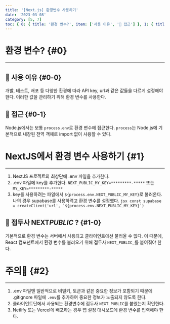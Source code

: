 ```yaml
---
title: '[Next.js] 환경변수 사용하기'
date: '2023-03-08'
category: [5, 7]
toc: { 0: { title: '환경 변수?', item: ['사용 이유', '🔎 접근'] }, 1: { title: 'NextJS에서 환경 변수 사용하기', item: ['🔎 접두사 NEXT_PUBLIC_ ?'] }, 2: { title: '주의🚨' } }
---
```


# 환경 변수? {#0}

---

## 🔎 사용 이유 {#0-0}

개발, 테스트, 배포 등 다양한 환경에 따라 API key, url과 같은 값들을 다르게 설정해야 한다. 이러한 값을 관리하기 위해 환경 변수를 사용한다.

## 🔎 접근 {#0-1}

Node.js에서는 보통 `process.env`로 환경 변수에 접근한다. `process`는 Node.js에 기본적으로 내장된 전역 객체로 import 없이 사용할 수 있다.

# NextJS에서 환경 변수 사용하기 {#1}

---

1.  NextJS 프로젝트의 최상단에 .env 파일을 추가한다.
2.  .env 파일에 key를 추가한다.
    `NEXT_PUBLIC_MY_KEY=*********-*****` 또는 `MY_KEY=*********-*****`
3.  key를 사용하려는 파일에서 `${process.env.NEXT_PUBLIC_MY_KEY}`로 불러온다.
    나의 경우 supabase를 사용하려고 환경 변수를 설정했다.
        ```jsx
        const supabase = createClient('url', `${process.env.NEXT_PUBLIC_MY_KEY}`)
        ```

## 🔎 접두사 NEXT*PUBLIC* ? {#1-0}

기본적으로 환경 변수는 서버에서 사용되고 클라이언트에선 불러올 수 없다. 이 때문에, React 컴포넌트에서 환경 변수를 불러오기 위해 접두사 `NEXT_PUBLIC_`를 붙여줘야 한다.

# 주의🚨 {#2}

---

1. .env 파일엔 일반적으로 비밀키, 토큰과 같은 중요한 정보가 포함되기 때문에 .gitignore 파일에 `.env`를 추가하여 중요한 정보가 노출되지 않도록 한다.
2. 클라이언트단에서 사용되는 환경변수에 접두사 `NEXT_PUBLIC`를 붙였는지 확인한다.
3. Netlify 또는 Vercel에 배포하는 경우 앱 설정 대시보드에 환경 변수를 입력해야 한다.
